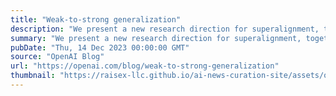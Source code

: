 ```yaml
---
title: "Weak-to-strong generalization"
description: "We present a new research direction for superalignment, together with promising initial results: can we leverage the generalization properties of deep learning to control strong models with weak supervisors?"
summary: "We present a new research direction for superalignment, together with promising initial results: can we leverage the generalization properties of deep learning to control strong models with weak supervisors?"
pubDate: "Thu, 14 Dec 2023 00:00:00 GMT"
source: "OpenAI Blog"
url: "https://openai.com/blog/weak-to-strong-generalization"
thumbnail: "https://raisex-llc.github.io/ai-news-curation-site/assets/openai_logo.png"
---
```


